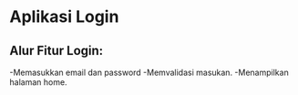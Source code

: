 Aplikasi Login
==
Alur Fitur Login:
--
-Memasukkan email dan password
-Memvalidasi masukan.
-Menampilkan halaman home.
